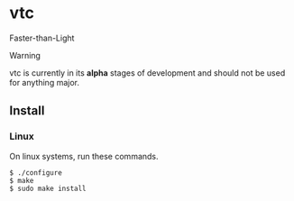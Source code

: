 # vtc
Faster-than-Light

> [!WARNING]  
> vtc is currently in its **alpha** stages of development and should not be used for anything major.

## Install
### Linux
On linux systems, run these commands.
```
$ ./configure
$ make
$ sudo make install
```
